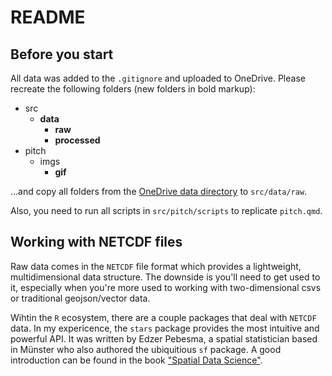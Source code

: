 # README

## Before you start

All data was added to the `.gitignore` and uploaded to OneDrive. Please recreate the following folders (new folders in bold markup):

- src
  - **data**
    - **raw**
    - **processed**
- pitch
  - imgs
    - **gif**
    
...and copy all folders from the [OneDrive data directory](https://suedwestrundfunk.sharepoint.com/:p:/r/sites/SWRDATA/Freigegebene%20Dokumente/p098_klimawandel_wein/docs/pitch.pptx?d=wf6c0c991a2414c4fb8b202a09ab3816a&csf=1&web=1&e=TifvUh) to `src/data/raw`.

Also, you need to run all scripts in `src/pitch/scripts` to replicate `pitch.qmd`.


## Working with NETCDF files

Raw data comes in the `NETCDF` file format which provides a lightweight, multidimensional data structure. The downside is you'll need to get used to it, especially when you're more used to working with two-dimensional csvs or traditional geojson/vector data.

Wihtin the `R` ecosystem, there are a couple packages that deal with `NETCDF` data. In my expericence, the `stars` package provides the most intuitive and powerful API. It was written by Edzer Pebesma, a spatial statistician based in Münster who also authored the ubiquitious `sf` package. A good introduction can be found in the book ["Spatial Data Science"](https://r-spatial.org/book/07-Introsf.html#package-stars). 
